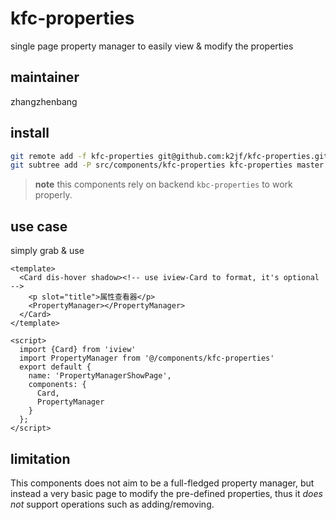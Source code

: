 # kfc-properties
single page property manager to easily view & modify the properties

## maintainer
zhangzhenbang

## install
```bash
git remote add -f kfc-properties git@github.com:k2jf/kfc-properties.git
git subtree add -P src/components/kfc-properties kfc-properties master --squash
```

> **note** this components rely on backend `kbc-properties` to work properly. 

## use case
simply grab & use

```vue
<template>
  <Card dis-hover shadow><!-- use iview-Card to format, it's optional -->
    <p slot="title">属性查看器</p>
    <PropertyManager></PropertyManager>
  </Card>
</template>

<script>
  import {Card} from 'iview'
  import PropertyManager from '@/components/kfc-properties'
  export default {
    name: 'PropertyManagerShowPage',
    components: {
      Card,
      PropertyManager
    }
  };
</script>
```

## limitation
This components does not aim to be a full-fledged property manager, but instead
a very basic page to modify the pre-defined properties, thus it *does not* support
operations such as adding/removing.
